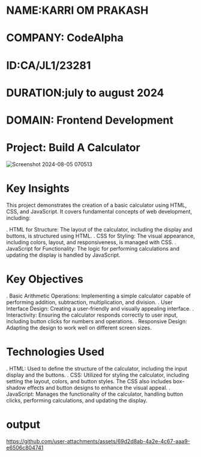 # NAME:KARRI OM PRAKASH 
# COMPANY: CodeAlpha 
# ID:CA/JL1/23281
# DURATION:july to august 2024 
# DOMAIN: Frontend Development

# Project: Build A Calculator


![Screenshot 2024-08-05 070513](https://github.com/user-attachments/assets/0fdbe362-57f6-486d-83e2-d44f80294a0d)
# Key Insights
This project demonstrates the creation of a basic calculator using HTML, CSS, and JavaScript. It covers fundamental concepts of web development, including:

 . HTML for Structure: The layout of the calculator, including the display and buttons, is structured using HTML.
. CSS for Styling: The visual appearance, including colors, layout, and responsiveness, is managed with CSS.
. JavaScript for Functionality: The logic for performing calculations and updating the display is handled by JavaScript.
# Key Objectives
. Basic Arithmetic Operations: Implementing a simple calculator capable of performing addition, subtraction, multiplication, and division.
. User Interface Design: Creating a user-friendly and visually appealing interface.
. Interactivity: Ensuring the calculator responds correctly to user input, including button clicks for numbers and operations.
. Responsive Design: Adapting the design to work well on different screen sizes.
# Technologies Used
. HTML: Used to define the structure of the calculator, including the input display and the buttons.
. CSS: Utilized for styling the calculator, including setting the layout, colors, and button styles. The CSS also includes box-shadow effects and button designs to enhance the visual appeal.
. JavaScript: Manages the functionality of the calculator, handling button clicks, performing calculations, and updating the display.
# output


https://github.com/user-attachments/assets/69d2d8ab-4a2e-4c67-aaa9-e6506c804741




